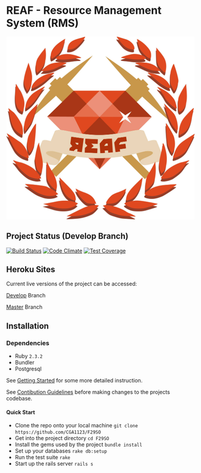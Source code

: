 # REAF - Resource Management System (RMS)

![REAF LOGO](/resources/reaf_logo.png)

## Project Status (Develop Branch)
[![Build Status](https://travis-ci.com/CGA1123/F29SO.svg?token=CLPqdNeNYg5kLHcGitp5&branch=develop)](https://travis-ci.com/CGA1123/F29SO)
[![Code Climate](https://codeclimate.com/repos/57f27aea12e7170061001cb3/badges/0aa6f804f2c187f0aed7/gpa.svg)](https://codeclimate.com/repos/57f27aea12e7170061001cb3/feed)
[![Test Coverage](https://codeclimate.com/repos/57f27aea12e7170061001cb3/badges/0aa6f804f2c187f0aed7/coverage.svg)](https://codeclimate.com/repos/57f27aea12e7170061001cb3/coverage)

## Heroku Sites

Current live versions of the project can be accessed:

[Develop](https://reaf-rms-develop.herokuapp.com/) Branch

[Master](https://reaf-rms-master.herokuapp.com/) Branch

## Installation

### Dependencies

- Ruby `2.3.2`
- Bundler
- Postgresql

See [Getting Started](GETTING_STARTED.md) for some more detailed instruction.

See [Contibution Guidelines](CONTRIBUTING.md) before making changes to the projects codebase.

#### Quick Start

- Clone the repo onto your local machine  `git clone https://github.com/CGA1123/F29SO`
- Get into the project directory          `cd F29SO`
- Install the gems used by the project    `bundle install`
- Set up your databases                   `rake db:setup`
- Run the test suite                      `rake`
- Start up the rails server               `rails s`
